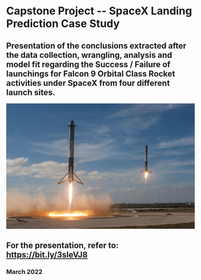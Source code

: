 # Capstone Project  -- SpaceX Landing Prediction Case Study  


## Presentation of the conclusions extracted after the data collection, wrangling, analysis and model fit  regarding the Success / Failure of launchings for Falcon 9  Orbital Class Rocket activities under SpaceX from four different launch sites.

![AVATAR](https://github.com/IbraTebas/Capstone-Project-SpaceX-IBM_data_science_certificate/blob/46957e7641708ee3c66157b44ada058ec670ccf1/image%20for%20readme.jpg)

## For the presentation, refer to: https://bit.ly/3sleVJ8 

### March 2022
